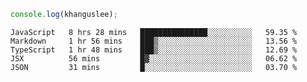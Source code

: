 ```js
console.log(khanguslee);
```

<!--START_SECTION:waka-->
```text
JavaScript   8 hrs 28 mins   ███████████████░░░░░░░░░░   59.35 % 
Markdown     1 hr 56 mins    ███▒░░░░░░░░░░░░░░░░░░░░░   13.56 % 
TypeScript   1 hr 48 mins    ███▒░░░░░░░░░░░░░░░░░░░░░   12.69 % 
JSX          56 mins         █▓░░░░░░░░░░░░░░░░░░░░░░░   06.62 % 
JSON         31 mins         █░░░░░░░░░░░░░░░░░░░░░░░░   03.70 % 
```
<!--END_SECTION:waka-->

<!--
**khanguslee/khanguslee** is a ✨ _special_ ✨ repository because its `README.md` (this file) appears on your GitHub profile.

Here are some ideas to get you started:

- 🔭 I’m currently working on ...
- 🌱 I’m currently learning ...
- 👯 I’m looking to collaborate on ...
- 🤔 I’m looking for help with ...
- 💬 Ask me about ...
- 📫 How to reach me: ...
- 😄 Pronouns: ...
- ⚡ Fun fact: ...
-->
